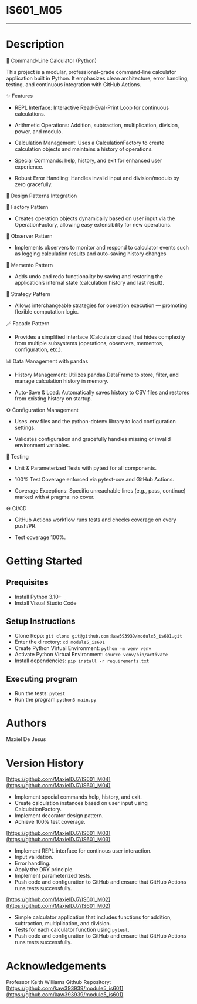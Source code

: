 # IS601_M05

---

# Description

📌 Command-Line Calculator (Python)

This project is a modular, professional-grade command-line calculator application built in Python. It emphasizes clean architecture, error handling, testing, and continuous integration with GitHub Actions.

✨ Features

- REPL Interface: Interactive Read-Eval-Print Loop for continuous calculations.

- Arithmetic Operations: Addition, subtraction, multiplication, division, power, and modulo.

- Calculation Management: Uses a CalculationFactory to create calculation objects and maintains a history of operations.

- Special Commands: help, history, and exit for enhanced user experience.

- Robust Error Handling: Handles invalid input and division/modulo by zero gracefully.

🧩 Design Patterns Integration

🧱 Factory Pattern

- Creates operation objects dynamically based on user input via the OperationFactory, allowing easy extensibility for new operations.

🔄 Observer Pattern

- Implements observers to monitor and respond to calculator events such as logging calculation results and auto-saving history changes

🧠 Memento Pattern

- Adds undo and redo functionality by saving and restoring the application’s internal state (calculation history and last result).

🧮 Strategy Pattern

- Allows interchangeable strategies for operation execution — promoting flexible computation logic.

🪄 Facade Pattern

- Provides a simplified interface (Calculator class) that hides complexity from multiple subsystems (operations, observers, mementos, configuration, etc.).

📊 Data Management with pandas

- History Management: Utilizes pandas.DataFrame to store, filter, and manage calculation history in memory.

- Auto-Save & Load: Automatically saves history to CSV files and restores from existing history on startup.

⚙️ Configuration Management

- Uses .env files and the python-dotenv library to load configuration settings.

- Validates configuration and gracefully handles missing or invalid environment variables.

🧪 Testing

- Unit & Parameterized Tests with pytest for all components.

- 100% Test Coverage enforced via pytest-cov and GitHub Actions.

- Coverage Exceptions: Specific unreachable lines (e.g., pass, continue) marked with # pragma: no cover.

⚙️ CI/CD

- GitHub Actions workflow runs tests and checks coverage on every push/PR.

- Test coverage 100%.


# Getting Started

## Prequisites
- Install Python 3.10+
- Install Visual Studio Code

## Setup Instructions
- Clone Repo: `git clone git@github.com:kaw393939/module5_is601.git`
- Enter the directory: `cd module5_is601`
- Create Python Virtual Environment: `python -m venv venv`
- Activate Python Virtual Environment: `source venv/bin/activate`
- Install dependencies: `pip install -r requirements.txt`



## Executing program
- Run the tests: `pytest`
- Run the program:`python3 main.py`

# Authors

Maxiel De Jesus

# Version History

[https://github.com/MaxielDJ7/IS601_M04](https://github.com/MaxielDJ7/IS601_M04)

- Implement special commands help, history, and exit.
- Create calculation instances based on user input using CalculationFactory.
- Implement decorator design pattern.
- Achieve 100% test coverage.

[https://github.com/MaxielDJ7/IS601_M03](https://github.com/MaxielDJ7/IS601_M03)

- Implement REPL interface for continous user interaction.
- Input validation.
- Error handling.
- Apply the DRY principle.
- Implement parameterized tests.
- Push code and configuration to GitHub and ensure that GitHub Actions runs tests successfully.

[https://github.com/MaxielDJ7/IS601_M02](https://github.com/MaxielDJ7/IS601_M02)

- Simple calculator application that includes functions for addition, subtraction, multiplication, and division.
- Tests for each calculator function using `pytest`.
- Push code and configuration to GitHub and ensure that GitHub Actions runs tests successfully.

# Acknowledgements

Professor Keith Williams Github Repository: [https://github.com/kaw393939/module5_is601](https://github.com/kaw393939/module5_is601)